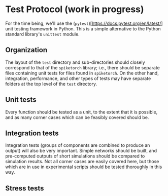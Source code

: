 # Test Protocol (work in progress)

For the time being, we'll use the (`pytest`)[https://docs.pytest.org/en/latest/] unit testing framework in Python. This is a simple alternative to the Python standard library's `unittest` module. 

## Organization

The layout of the `test` directory and sub-directories should closely correspond to that of the `spiketorch` library; i.e., there should be separate files containing unit tests for files found in `spiketorch`. On the other hand, integration, performance, and other types of tests may have separate folders at the top level of the `test` directory.

## Unit tests

Every function should be tested as a unit, to the extent that it is possible, and as many corner cases which can be feasibly covered should be.

## Integration tests

Integration tests (groups of components are combined to produce an output) will also be very important. Simple networks should be built, and pre-computed outputs of short simulations should be compared to simulation results. Not all corner cases are easily covered here, but those which are in use in experimental scripts should be tested thoroughly in this way.

## Stress tests

